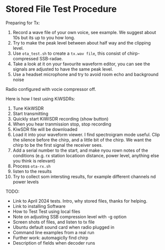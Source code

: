 # Stored File Test Procedure

Preparing for Tx:
1. Record a wave file of your own voice, see example.  We suggest about 10s but its up to you how long.
1. Try to make the peak level between about half way and the clipping level.
1. Use `ota_test.sh` to create a `tx.wav file`, this consist of chirp-compressed SSB-radae.
1. Take a look at it on your favourite waveform editor, you can see the signals are adjusted to have the same peak level.
1. Use a headset microphone and try to avoid room echo and background noise

Radio configured with vocie compressor off.


Here is how I test using KiWSDRs:
1. Tune KikWSDR
1. Start transmitting
1. Quickly start KiWiSDR recording (show button)
1. When you hear tranmission stop, stop recording
1. KiwSDR file will be downloaded
1. Load it into your waveform viewer.  I find spectroigram mode useful.  Clip the silence before the chirp, and a little bit of the chirp.  We want the chirp to be the first signal the receiver sees.
1. Add a serial number to the start, and make nyou rown notes of the conditions (e.g. rx station locatioon distance, power level, anything else you think is relevant)
1. Process `ota-rx.sh`
1. listen to the results
1. Try to collect som intersting results, for example different channels nd power levels

TODO:
* Link to April 2024 tests.  Intro, why stored files, thanks for helping.
* Link to installing Software
* How to Test Test using local files
* Note on adjusting SSB compression level with -g option
* Screen shots of files, and listen to tx file
* Ubuntu default sound card when radio plugged in
* Command line examples from a real run
* Further work: automagiclly find chirp
* Description of fields when decoder runs
